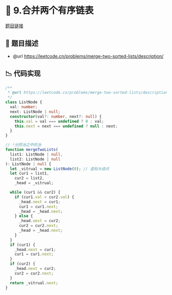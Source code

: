 # 🎲 9.合并两个有序链表

[题目链接](https://leetcode.cn/problems/merge-two-sorted-lists/description/)

## 📌 题目描述
* @url https://leetcode.cn/problems/merge-two-sorted-lists/description/

## 📉 代码实现
```typescript
/**
 * @url https://leetcode.cn/problems/merge-two-sorted-lists/description/
 */
class ListNode {
  val: number;
  next: ListNode | null;
  constructor(val?: number, next?: null) {
    this.val = val === undefined ? 0 : val;
    this.next = next === undefined ? null : next;
  }
}

// !分而治之中的治
function mergeTwoLists(
  list1: ListNode | null,
  list2: ListNode | null
): ListNode | null {
  let _vitrual = new ListNode(0); // 虚拟头结点
  let cur1 = list1,
    cur2 = list2,
    _head = _vitrual;

  while (cur1 && cur2) {
    if (cur1.val < cur2.val) {
      _head.next = cur1;
      cur1 = cur1.next;
      _head = _head.next;
    } else {
      _head.next = cur2;
      cur2 = cur2.next;
      _head = _head.next;
    }
  }
  if (cur1) {
    _head.next = cur1;
    cur1 = cur1.next;
  }
  if (cur2) {
    _head.next = cur2;
    cur2 = cur2.next;
  }
  return _vitrual.next;
}

```
